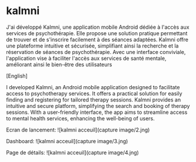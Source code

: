 # kalmni
J'ai développé Kalmni, une application mobile Android dédiée à l'accès aux services de psychothérapie. Elle propose une solution pratique permettant de trouver et de s'inscrire facilement à des séances adaptées. 
Kalmni offre une plateforme intuitive et sécurisée, simplifiant ainsi la recherche et la réservation de séances de psychothérapie. 
Avec une interface conviviale, l'application vise à faciliter l'accès aux services de santé mentale, améliorant ainsi le bien-être des utilisateurs

[English]

I developed Kalmni, an Android mobile application designed to facilitate access to psychotherapy services. It offers a practical solution for easily finding and registering for tailored therapy sessions. 
Kalmni provides an intuitive and secure platform, simplifying the search and booking of therapy sessions. 
With a user-friendly interface, the app aims to streamline access to mental health services, enhancing the well-being of users.

Ecran de lancement:
![kalmni acceuil](capture image/2.jng)

Dashboard:
![kalmni acceuil](capture image/3.jng)

Page de détails:
![kalmni acceuil](capture image/4.jng)








